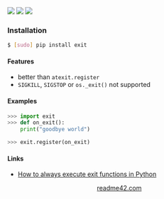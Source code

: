 <!--
https://readme42.com
-->


[![](https://img.shields.io/pypi/v/exit.svg?maxAge=3600)](https://pypi.org/project/exit/)
[![](https://img.shields.io/badge/License-Unlicense-blue.svg?longCache=True)](https://unlicense.org/)
[![](https://github.com/andrewp-as-is/exit.py/workflows/tests42/badge.svg)](https://github.com/andrewp-as-is/exit.py/actions)

### Installation
```bash
$ [sudo] pip install exit
```

#### Features
+   better than `atexit.register`
+   `SIGKILL`, `SIGSTOP` or `os._exit()` not supported

#### Examples
```python
>>> import exit
>>> def on_exit():
    print("goodbye world")

>>> exit.register(on_exit)
```

#### Links
+   [How to always execute exit functions in Python](http://grodola.blogspot.com/2016/02/how-to-always-execute-exit-functions-in-py.html)

<p align="center">
    <a href="https://readme42.com/">readme42.com</a>
</p>
